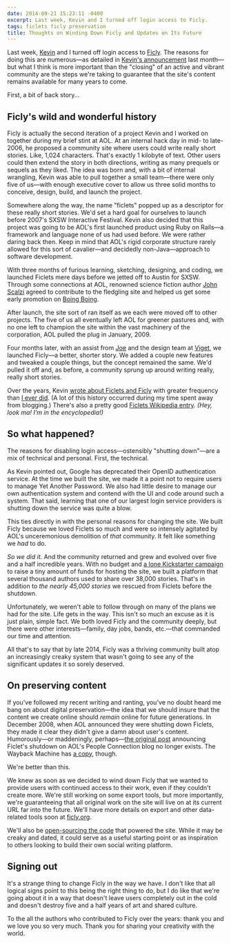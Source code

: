 ```yaml
---
date: 2014-09-21 15:23:11 -0400
excerpt: Last week, Kevin and I turned off login access to Ficly.
tags: ficlets ficly preservation
title: Thoughts on Winding Down Ficly and Updates on Its Future
---
```


Last week, [Kevin](http://lawver.net/) and I turned off login access to [Ficly](http://ficly.com/). The reasons for doing this are numerous—as detailed in [Kevin's announcement](http://ficly.com/blog/farewell-ficly) last month—but what I think is more important than the "closing" of an active and vibrant community are the steps we're taking to guarantee that the site's content remains available for many years to come.

First, a bit of back story…

## Ficly's wild and wonderful history

Ficly is actually the second iteration of a project Kevin and I worked on together during my brief stint at AOL. At an internal hack day in mid- to late-2006, he proposed a community site where users could write really short stories. Like, 1,024 characters. That's exactly 1 kilobyte of text. Other users could then extend the story in both directions, writing as many prequels or sequels as they liked. The idea was born and, with a bit of internal wrangling, Kevin was able to pull together a small team—there were only five of us—with enough executive cover to allow us three solid months to conceive, design, build, and launch the project.

Somewhere along the way, the name "ficlets" popped up as a descriptor for these really short stories. We'd set a hard goal for ourselves to launch before 2007's SXSW Interactive Festival. Kevin also decided that this project was going to be AOL's first launched product using Ruby on Rails—a framework and language none of us had used before. We were rather daring back then. Keep in mind that AOL's rigid corporate structure rarely allowed for this sort of cavalier—and decidedly non-Java—approach to software development.

With three months of furious learning, sketching, designing, and coding, we launched Ficlets mere days before we jetted off to Austin for SXSW. Through some connections at AOL, renowned science fiction author [John Scalzi](http://whatever.scalzi.com/) agreed to contribute to the fledgling site and helped us get some early promotion on [Boing Boing](http://boingboing.net/2007/03/14/ficlets-creative-com.html).

After launch, the site sort of ran itself as we each were moved off to other projects. The five of us all eventually left AOL for greener pastures and, with no one left to champion the site within the vast machinery of the corporation, AOL pulled the plug in January, 2009.

Four months later, with an assist from [Joe](http://www.drdzoe.com/) and the design team at [Viget](http://viget.com/), we launched Ficly—a better, shorter story. We added a couple new features and tweaked a couple things, but the concept remained the same. We'd pulled it off and, as before, a community sprung up around writing really, really short stories.

Over the years, Kevin [wrote about Ficlets and Ficly](http://lawver.net/categories/development/aol/ficlets/) with greater frequency than [I ever did](/tags/ficlets). (A lot of this history occurred during my time spent away from blogging.) There's also a pretty good [Ficlets Wikipedia entry](http://en.m.wikipedia.org/wiki/Ficlets). _(Hey, look ma! I'm in the encyclopedia!)_

## So what happened?

The reasons for disabling login access—ostensibly "shutting down"—are a mix of technical and personal. First, the technical.

As Kevin pointed out, Google has deprecated their OpenID authentication service. At the time we built the site, we made it a point not to require users to manage Yet Another Password. We also had little desire to manage our own authentication system and contend with the UI and code around such a system. That said, learning that one of our largest login service providers is shutting down the service was quite a blow.

This ties directly in with the personal reasons for changing the site. We built Ficly because we loved Ficlets so much and were so intensely agitated by AOL's unceremonious demolition of _that_ community. It felt like something we _had_ to do.

_So we did it._ And the community returned and grew and evolved over five and a half incredible years. With no budget and [a lone Kickstarter campaign](https://www.kickstarter.com/projects/kplawver/the-ficly-server-support-project) to raise a tiny amount of funds for hosting the site, we built a platform that several thousand authors used to share over 38,000 stories. That's in addition to _the nearly 45,000 stories_ we rescued from Ficlets before the shutdown.

Unfortunately, we weren't able to follow through on many of the plans we had for the site. Life gets in the way. This isn't so much an excuse as it is just plain, simple fact. We both loved Ficly and the community deeply, but there were other interests—family, day jobs, bands, etc.—that commanded our time and attention.

All that's to say that by late 2014, Ficly was a thriving community built atop an increasingly creaky system that wasn't going to see any of the significant updates it so sorely deserved.

## On preserving content

If you've followed my recent writing and ranting, you've no doubt heard me bang on about digital preservation—the idea that we should insure that the content we create online should _remain_ online for future generations. In December 2008, when AOL announced they were shutting down Ficlets, they made it clear they didn't give a damn about user's content. Humorously—or maddeningly, perhaps—[the original post](http://www.peopleconnectionblog.com/2008/12/02/ficlets-will-be-shut-down-permanently/) announcing Ficlet's shutdown on AOL's People Connection blog no longer exists. The Wayback Machine has [a copy](https://web.archive.org/web/20101017103123/http://www.peopleconnectionblog.com/2008/12/02/ficlets-will-be-shut-down-permanently), though.

We're better than this.

We knew as soon as we decided to wind down Ficly that we wanted to provide users with continued access to their work, even if they couldn't create more. We're still working on some export tools, but more importantly, we're guaranteeing that all original work on the site will live on at its current URL far into the future. We'll have more details on export and other data-related tools soon at [ficly.org](http://ficly.org/).

We'll also be [open-sourcing the code](https://github.com/ficly) that powered the site. While it may be creaky and dated, it could serve as a useful starting point or as inspiration to others looking to build their own social writing platform.

## Signing out

It's a strange thing to change Ficly in the way we have. I don't like that all logical signs point to this being the right thing to do, but I do like that we're going about it in a way that doesn't leave users completely out in the cold and doesn't destroy five and a half years of art and shared culture.

To the all the authors who contributed to Ficly over the years: thank you and we love you so very much. Thank you for sharing your creativity with the world.